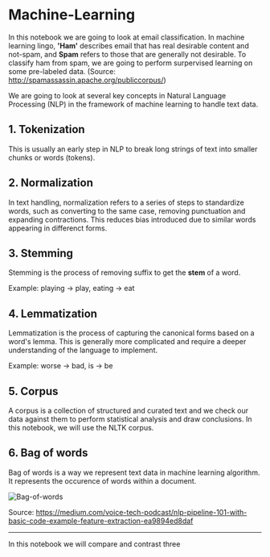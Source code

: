 # Machine-Learning

In this notebook we are going to look at email classification. In machine learning lingo, **'Ham'** describes email that has real desirable content and not-spam, and **Spam** refers to those that are generally not desirable. To classify ham from spam, we are going to perform surpervised learning on some pre-labeled data. (Source: http://spamassassin.apache.org/publiccorpus/)

We are going to look at several key concepts in Natural Language Processing (NLP) in the framework of machine learning to handle text data. 

## 1. Tokenization
This is usually an early step in NLP to break long strings of text into smaller chunks or words (tokens).

## 2. Normalization
In text handling, normalization refers to a series of steps to standardize words, such as converting to the same case, removing punctuation and expanding contractions. This reduces bias introduced due to similar words appearing in differenct forms.

## 3. Stemming
Stemming is the process of removing suffix to get the **stem** of a word.

Example: playing -> play, eating -> eat

## 4. Lemmatization
Lemmatization is the process of capturing the canonical forms based on a word's lemma. This is generally more complicated and require a deeper understanding of the language to implement.

Example: worse -> bad, is -> be

## 5. Corpus
A corpus is a collection of structured and curated text and we check our data against them to perform statistical analysis and draw conclusions. In this notebook, we will use the NLTK corpus.

## 6. Bag of words
Bag of words is a way we represent text data in machine learning algorithm. It represents the occurence of words within a document. 

![Bag-of-words](https://github.com/RussH-code/Machine-Learning---Spam-Classifier/blob/main/BoW.png)

Source: https://medium.com/voice-tech-podcast/nlp-pipeline-101-with-basic-code-example-feature-extraction-ea9894ed8daf

---------------------------

In this notebook we will compare and contrast three



